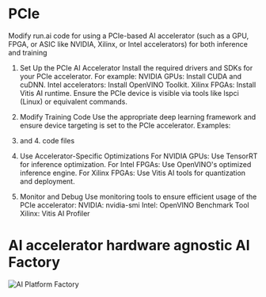# PCIe
Modify run.ai code for using a PCIe-based AI accelerator (such as a GPU, FPGA, or ASIC like NVIDIA, Xilinx, or Intel accelerators) for both inference and training
1. Set Up the PCIe AI Accelerator
Install the required drivers and SDKs for your PCIe accelerator. For example:
NVIDIA GPUs: Install CUDA and cuDNN.
Intel accelerators: Install OpenVINO Toolkit.
Xilinx FPGAs: Install Vitis AI runtime.
Ensure the PCIe device is visible via tools like lspci (Linux) or equivalent commands.

2. Modify Training Code
Use the appropriate deep learning framework and ensure device targeting is set to the PCIe accelerator. Examples:

3. and 4.  code files

5. Use Accelerator-Specific Optimizations
For NVIDIA GPUs: Use TensorRT for inference optimization.
For Intel FPGAs: Use OpenVINO's optimized inference engine.
For Xilinx FPGAs: Use Vitis AI tools for quantization and deployment.


6. Monitor and Debug
Use monitoring tools to ensure efficient usage of the PCIe accelerator:
NVIDIA: nvidia-smi
Intel: OpenVINO Benchmark Tool
Xilinx: Vitis AI Profiler

# AI accelerator hardware agnostic AI Factory
![AI Platform Factory](https://github.com/user-attachments/assets/423d5a85-9c8b-44dc-b47a-41ddce3c48d7)

